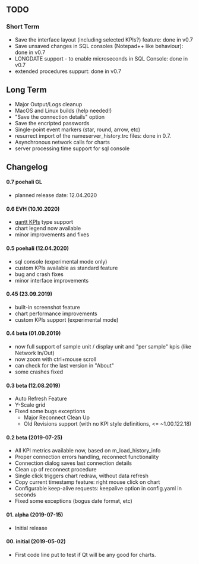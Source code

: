 ## TODO
### Short Term
* Save the interface layout (including selected KPIs?) feature: done in v0.7
* Save unsaved changes in SQL consoles (Notepad++ like behaviour): done in v0.7
* LONGDATE support - to enable microseconds in SQL Console: done in v0.7
* extended procedures suppurt: done in v0.7

## Long Term
* Major Output/Logs cleanup
* MacOS and Linux builds (help needed!)
* "Save the connection details" option
* Save the encripted passwords
* Single-point event markers (star, round, arrow, etc)
* resurrect import of the nameserver_history.trc files: done in 0.7.
* Asynchronous network calls for charts
* server processing time support for sql console

## Changelog
#### 0.7 poehali GL
* planned release date: 12.04.2020

#### 0.6 EVH (10.10.2020)
* [gantt KPIs](/customKPIgantt) type support
* chart legend now available
* minor improvements and fixes

#### 0.5 poehali (12.04.2020)
* sql console (experimental mode only)
* custom KPIs available as standard feature
* bug and crash fixes
* minor interface improvements

#### 0.45 (23.09.2019)
* built-in screenshot feature
* chart performance improvements
* custom KPIs support (experimental mode)

#### 0.4 beta (01.09.2019)
* now full support of sample unit / display unit and "per sample" kpis (like Network In/Out)
* now zoom with ctrl+mouse scroll 
* can check for the last version in "About"
* some crashes fixed

#### 0.3 beta (12.08.2019)
* Auto Refresh Feature
* Y-Scale grid
* Fixed some bugs exceptions
  + Major Reconnect Clean Up
  + Old Revisions support (with no KPI style definitions, <= ~1.00.122.18)

#### 0.2 beta (2019-07-25)
* All KPI metrics available now, based on m_load_history_info
* Proper connection errors handling, reconnect functionality
* Connection dialog saves last connection details
* Clean up of reconnect procedure
* Single click triggers chart redraw, without data refresh
* Copy current timestamp feature: right mouse click on chart
* Configurable keep-alive requests: keepalive option in config.yaml in seconds
* Fixed some exceptions (bogus date format, etc)

#### 01. alpha (2019-07-15)
* Initial release

#### 00. initial (2019-05-02)
* First code line put to test if Qt will be any good for charts.
